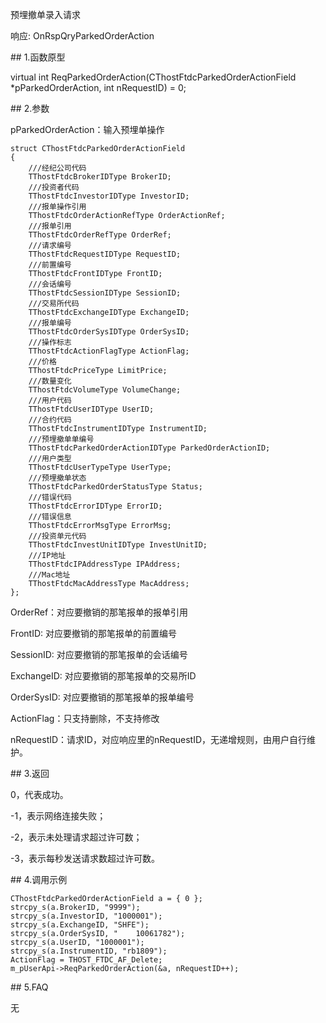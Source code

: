 <p>预埋撤单录入请求</p>
<p>响应: OnRspQryParkedOrderAction</p>
<span class="anchor" id="c3b58c54-98be-4457-addd-63644de77988"></span>
## 1.函数原型
<p>virtual int ReqParkedOrderAction(CThostFtdcParkedOrderActionField *pParkedOrderAction, int nRequestID) = 0;</p>
<span class="anchor" id="e14e0be6-81e4-44f1-a964-7cadc3cd8a99"></span>
## 2.参数
<p>pParkedOrderAction：输入预埋单操作</p>
<pre><code>struct CThostFtdcParkedOrderActionField
{
    ///经纪公司代码
    TThostFtdcBrokerIDType BrokerID;
    ///投资者代码
    TThostFtdcInvestorIDType InvestorID;
    ///报单操作引用
    TThostFtdcOrderActionRefType OrderActionRef;
    ///报单引用
    TThostFtdcOrderRefType OrderRef;
    ///请求编号
    TThostFtdcRequestIDType RequestID;
    ///前置编号
    TThostFtdcFrontIDType FrontID;
    ///会话编号
    TThostFtdcSessionIDType SessionID;
    ///交易所代码
    TThostFtdcExchangeIDType ExchangeID;
    ///报单编号
    TThostFtdcOrderSysIDType OrderSysID;
    ///操作标志
    TThostFtdcActionFlagType ActionFlag;
    ///价格
    TThostFtdcPriceType LimitPrice;
    ///数量变化
    TThostFtdcVolumeType VolumeChange;
    ///用户代码
    TThostFtdcUserIDType UserID;
    ///合约代码
    TThostFtdcInstrumentIDType InstrumentID;
    ///预埋撤单单编号
    TThostFtdcParkedOrderActionIDType ParkedOrderActionID;
    ///用户类型
    TThostFtdcUserTypeType UserType;
    ///预埋撤单状态
    TThostFtdcParkedOrderStatusType Status;
    ///错误代码
    TThostFtdcErrorIDType ErrorID;
    ///错误信息
    TThostFtdcErrorMsgType ErrorMsg;
    ///投资单元代码
    TThostFtdcInvestUnitIDType InvestUnitID;
    ///IP地址
    TThostFtdcIPAddressType IPAddress;
    ///Mac地址
    TThostFtdcMacAddressType MacAddress;
};
</code></pre>
<p>OrderRef：对应要撤销的那笔报单的报单引用</p>
<p>FrontID: 对应要撤销的那笔报单的前置编号</p>
<p>SessionID: 对应要撤销的那笔报单的会话编号</p>
<p>ExchangeID: 对应要撤销的那笔报单的交易所ID</p>
<p>OrderSysID: 对应要撤销的那笔报单的报单编号</p>
<p>ActionFlag：只支持删除，不支持修改</p>
<p>nRequestID：请求ID，对应响应里的nRequestID，无递增规则，由用户自行维护。</p>
<span class="anchor" id="e474a5b2-1a71-463c-9400-ab5e043acee2"></span>
## 3.返回
<p>0，代表成功。</p>
<p>-1，表示网络连接失败；</p>
<p>-2，表示未处理请求超过许可数；</p>
<p>-3，表示每秒发送请求数超过许可数。</p>
<span class="anchor" id="567e8278-c8b3-4b2e-ab01-7e7d08bcca65"></span>
## 4.调用示例
<pre><code>CThostFtdcParkedOrderActionField a = { 0 };
strcpy_s(a.BrokerID, "9999");
strcpy_s(a.InvestorID, "1000001");
strcpy_s(a.ExchangeID, "SHFE");
strcpy_s(a.OrderSysID, "    10061782"); 
strcpy_s(a.UserID, "1000001");
strcpy_s(a.InstrumentID, "rb1809");
ActionFlag = THOST_FTDC_AF_Delete;
m_pUserApi-&gt;ReqParkedOrderAction(&amp;a, nRequestID++);
</code></pre>
<span class="anchor" id="e29352c6-fa6a-400c-bb6f-a9e8d7abc634"></span>
## 5.FAQ
<p>无</p>
